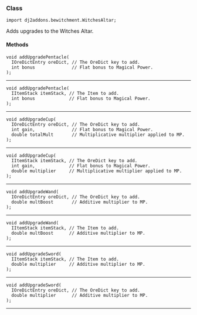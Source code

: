 
### Class

```zenscript
import dj2addons.bewitchment.WitchesAltar;
```

Adds upgrades to the Witches Altar.


#### Methods

```zenscript
void addUpgradePentacle(
  IOreDictEntry oreDict, // The OreDict key to add.
  int bonus              // Flat bonus to Magical Power.
);
```


---


```zenscript
void addUpgradePentacle(
  IItemStack itemStack, // The Item to add.
  int bonus             // Flat bonus to Magical Power.
);
```


---


```zenscript
void addUpgradeCup(
  IOreDictEntry oreDict, // The OreDict key to add.
  int gain,              // Flat bonus to Magical Power.
  double totalMult       // Multiplicative multiplier applied to MP.
);
```


---


```zenscript
void addUpgradeCup(
  IItemStack itemStack, // The OreDict key to add.
  int gain,             // Flat bonus to Magical Power.
  double multiplier     // Multiplicative multiplier applied to MP.
);
```


---


```zenscript
void addUpgradeWand(
  IOreDictEntry oreDict, // The OreDict key to add.
  double multBoost       // Additive multiplier to MP.
);
```


---


```zenscript
void addUpgradeWand(
  IItemStack itemStack, // The Item to add.
  double multBoost      // Additive multiplier to MP.
);
```


---


```zenscript
void addUpgradeSword(
  IItemStack itemStack, // The Item to add.
  double multiplier     // Additive multiplier to MP.
);
```


---


```zenscript
void addUpgradeSword(
  IOreDictEntry oreDict, // The OreDict key to add.
  double multiplier      // Additive multiplier to MP.
);
```


---

